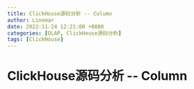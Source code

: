 ```yaml
---
title: ClickHouse源码分析 -- Column
author: Linemar
date: 2022-11-24 12:21:00 +0800
categories: [OLAP, ClickHouse源码分析]
tags: [ClickHouse]
---
```


# ClickHouse源码分析 -- Column
